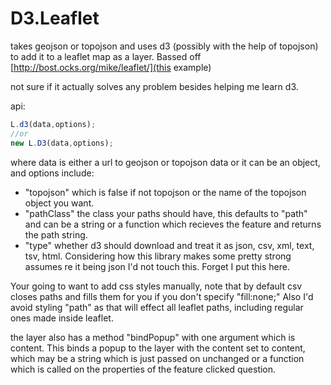 D3.Leaflet
===
takes geojson or topojson and uses d3 (possibly with the help of topojson) to add it to a leaflet map as a layer. Bassed off [http://bost.ocks.org/mike/leaflet/](this example)

not sure if it actually solves any problem besides helping me learn d3.

api:

```js
L.d3(data,options);
//or
new L.D3(data,options);
```

where data is either a url to geojson or topojson data or it can be an object, and options include:

* "topojson" which is false if not topojson or the name of the topojson object you want.
* "pathClass" the class your paths should have, this defaults to "path" and can be a string or a function which recieves the feature and returns the path string.
* "type" whether d3 should download and treat it as json, csv, xml, text, tsv, html.  Considering how this library makes some pretty strong assumes re it being json I'd not touch this.  Forget I put this here. 

Your going to want to add css styles manually, note that by default csv closes paths and fills them for you if you don't specify "fill:none;" Also I'd avoid styling "path" as that will effect all leaflet paths, including regular ones made inside leaflet. 

the layer also has a method "bindPopup" with one argument which is content.  This binds a popup to the layer with the content set to content, which may be a string which is just passed on unchanged or a function which is called on the properties of the feature clicked question. 